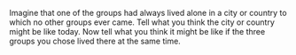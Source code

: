 Imagine that one of the groups had always lived alone in a city or country to which no other groups ever came. Tell what you think the city or country might be like today. Now tell what you think it might be like if the three groups you chose lived there at the same time.
